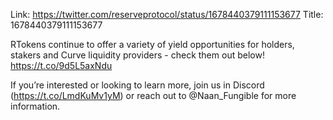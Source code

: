Link:  https://twitter.com/reserveprotocol/status/1678440379111153677
Title: 1678440379111153677

RTokens continue to offer a variety of yield opportunities for holders, stakers and Curve liquidity providers - check them out below! https://t.co/9d5L5axNdu

If you’re interested or looking to learn more, join us in Discord (https://t.co/LmdKuMv1yM) or reach out to @Naan_Fungible for more information.